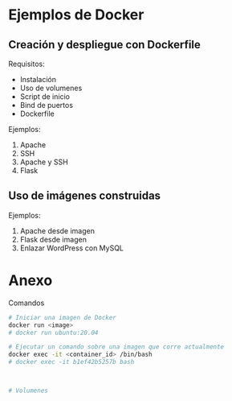 # Ejemplos de Docker

## Creación y despliegue con Dockerfile

Requisitos:
+ Instalación
+ Uso de volumenes
+ Script de inicio
+ Bind de puertos
+ Dockerfile

Ejemplos:
1. Apache 
1. SSH
1. Apache y SSH
1. Flask

## Uso de imágenes construidas

Ejemplos:
1. Apache desde imagen
1. Flask desde imagen
1. Enlazar WordPress con MySQL

# Anexo

Comandos
~~~bash
# Iniciar una imagen de Docker
docker run <image>
# docker run ubuntu:20.04

# Ejecutar un comando sobre una imagen que corre actualmente
docker exec -it <container_id> /bin/bash
# docker exec -it b1ef42b5257b bash



# Volumenes


~~~